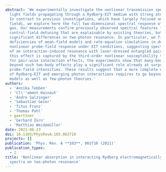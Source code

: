 ```yaml
---
abstract: 'We experimentally investigate the nonlinear transmission spectrum of coherent
  light fields propagating through a Rydberg-EIT medium with strong atomic interactions.
  In contrast to previous investigations, which have largely focused on resonant control
  fields, we explore here the full two-dimensional spectral response of the Rydberg
  gas. Our measurements confirm previously observed spectral features for a vanishing
  control-field detuning that are explainable by existing theories, but also reveal
  significant differences on two-photon resonance. In particular, we find qualitative
  deficiencies of mean-field models and rate-equation simulations in describing the
  nonlinear probe-field response under EIT conditions, suggesting spectral signatures
  of an interaction-induced resonance with laser-dressed entangled pair states. While
  this effect is captured by the third-order nonlinear susceptibility that accounts
  for pair-wise interaction effects, the experiments show that many-body processes
  beyond such two-body effects play a significant role already at surprisingly low
  probe-field intensities. These results suggest that a more complete understanding
  of Rydberg-EIT and emerging photon interactions requires to go beyond existing simplified
  models as well as few-photon theories.'
authors:
  - 'Annika Tebben'
  - 'Cl\''ement Hainaut'
  - 'Andre Salzinger'
  - 'Sebastian Geier'
  - 'Titus Franz'
  - 'Thomas Pohl'
  - gaerttner
  - 'Gerhard Zürn'
  - 'Matthias Weidemüller'
date: 2021-06-23
doi: 10.1103/PhysRevA.103.063710
projects: []
publication: 'Phys. Rev. A **103**, 063710 (2021)'
publication_types:
  - 2
title: 'Nonlinear absorption in interacting Rydberg electromagnetically-induced-transparency
  spectra on two-photon resonance'
---
```

